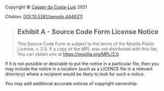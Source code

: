 Copyright &copy; [Casper da Costa-Luis](https://github.com/casperdcl) 2021

Citation: [DOI:10.5281/zenodo.4446211](https://doi.org/10.5281/zenodo.4446211)

> Exhibit A - Source Code Form License Notice
> -------------------------------------------
>
> This Source Code Form is subject to the terms of the Mozilla Public License, v. 2.0. If a copy of the MPL was not distributed with this file, You can obtain one at <https://mozilla.org/MPL/2.0>.

If it is not possible or desirable to put the notice in a particular file, then you may include the notice in a location (such as a LICENCE file in a relevant directory) where a recipient would be likely to look for such a notice.

You may add additional accurate notices of copyright ownership.
